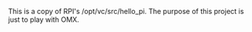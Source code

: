 This is a copy of RPI's /opt/vc/src/hello_pi.
The purpose of this project is just to play with OMX.
